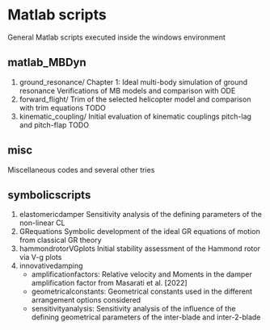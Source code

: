 # Matlab scripts
General Matlab scripts executed inside the windows environment
## matlab_MBDyn
1. ground_resonance/
    Chapter 1: Ideal multi-body simulation of ground resonance
    Verifications of MB models and comparison with ODE
2. forward_flight/
    Trim of the selected helicopter model and comparison with trim equations
    TODO
3. kinematic_coupling/
    Initial evaluation of kinematic couplings pitch-lag and pitch-flap
    TODO
## misc
Miscellaneous codes and several other tries
## symbolicscripts
1. elastomericdamper
    Sensitivity analysis of the defining parameters of the non-linear CL
2. GRequations
    Symbolic development of the ideal GR equations of motion from classical GR theory
3. hammondrotorVGplots
    Initial stability assessment of the Hammond rotor via V-g plots
4. innovativedamping
    * amplificationfactors: Relative velocity and Moments in the damper amplification factor from Masarati et al. [2022]
    * geometricalconstants: Geometrical constants used in the different arrangement options considered
    * sensitivityanalysis: Sensitivity analysis of the influence of the defining geometrical parameters of the inter-blade and inter-2-blade
